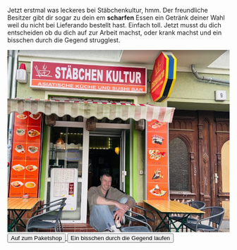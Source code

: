 Jetzt erstmal was leckeres bei Stäbchenkultur, hmm. Der freundliche Besitzer gibt dir sogar zu dein em <b>scharfen</b> Essen ein Getränk deiner Wahl weil du nicht bei Lieferando bestellt hast. Einfach toll. Jetzt musst du dich entscheiden ob du dich auf zur Arbeit machst, oder krank machst und ein bisschen durch die Gegend strugglest.

<img src="img/staebchenkultur.png">

<a href="/clemens/dpd.html">
<button>Auf zum Paketshop</button>
</a>
<a href="/clemens/nura.html">
<button>Ein bisschen durch die Gegend laufen</button>
</a>